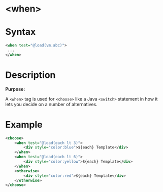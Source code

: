 # &lt;when>
Syntax
======
```xml
<when test="@load(vm.abc)">
 ...
</when>
```

Description
===========
**Purpose:**

A `<when>` tag is used for `<choose>` like a Java `<switch>` statement in how it lets you decide on a number of alternatives.

Example
=======
```xml
<choose>
	<when test="@load(each lt 3)">
		<div style="color:blue">${each} Template</div>
	</when>
	<when test="@load(each lt 6)">
		<div style="color:yellow">${each} Template</div>
	</when>
	<otherwise>
		<div style="color:red">${each} Template</div>
	</otherwise>
</choose>
```
